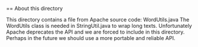 == About this directory

This directory contains a file from Apache source code: WordUtils.java
The WordUtils class is needed in StringUtil.java to wrap long texts.
Unfortunately Apache deprecates the API and we are forced to include in
this directory. Perhaps in the future we should use a more portable
and reliable API.
